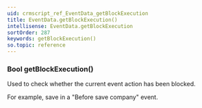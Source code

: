 ```yaml
---
uid: crmscript_ref_EventData_getBlockExecution
title: EventData.getBlockExecution()
intellisense: EventData.getBlockExecution
sortOrder: 287
keywords: getBlockExecution()
so.topic: reference
---
```


### Bool getBlockExecution()

Used to check whether the current event action has been blocked.

For example, save in a "Before save company" event.
